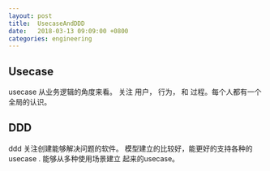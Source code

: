 ```yaml
---
layout: post
title:  UsecaseAndDDD
date:   2018-03-13 09:09:00 +0800
categories: engineering
---
```


## Usecase

usecase 从业务逻辑的角度来看。 关注 用户， 行为， 和 过程。每个人都有一个全局的认识。



## DDD

ddd 关注创建能够解决问题的软件。 模型建立的比较好，能更好的支持各种的usecase . 能够从多种使用场景建立
起来的usecase。
